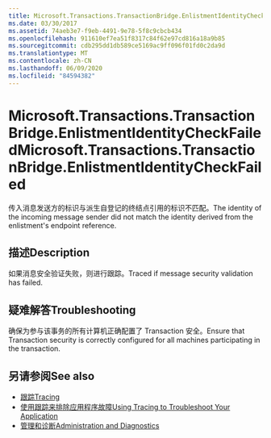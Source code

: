 ```yaml
---
title: Microsoft.Transactions.TransactionBridge.EnlistmentIdentityCheckFailed
ms.date: 03/30/2017
ms.assetid: 74aeb3e7-f9eb-4491-9e78-5f8c9cbcb434
ms.openlocfilehash: 911610ef7ea51f8317c84f62e97cd816a18a9b85
ms.sourcegitcommit: cdb295dd1db589ce5169ac9ff096f01fd0c2da9d
ms.translationtype: MT
ms.contentlocale: zh-CN
ms.lasthandoff: 06/09/2020
ms.locfileid: "84594382"
---
```

# <a name="microsofttransactionstransactionbridgeenlistmentidentitycheckfailed"></a><span data-ttu-id="f77de-102">Microsoft.Transactions.TransactionBridge.EnlistmentIdentityCheckFailed</span><span class="sxs-lookup"><span data-stu-id="f77de-102">Microsoft.Transactions.TransactionBridge.EnlistmentIdentityCheckFailed</span></span>
<span data-ttu-id="f77de-103">传入消息发送方的标识与派生自登记的终结点引用的标识不匹配。</span><span class="sxs-lookup"><span data-stu-id="f77de-103">The identity of the incoming message sender did not match the identity derived from the enlistment's endpoint reference.</span></span>  
  
## <a name="description"></a><span data-ttu-id="f77de-104">描述</span><span class="sxs-lookup"><span data-stu-id="f77de-104">Description</span></span>  
 <span data-ttu-id="f77de-105">如果消息安全验证失败，则进行跟踪。</span><span class="sxs-lookup"><span data-stu-id="f77de-105">Traced if message security validation has failed.</span></span>  
  
## <a name="troubleshooting"></a><span data-ttu-id="f77de-106">疑难解答</span><span class="sxs-lookup"><span data-stu-id="f77de-106">Troubleshooting</span></span>  
 <span data-ttu-id="f77de-107">确保为参与该事务的所有计算机正确配置了 Transaction 安全。</span><span class="sxs-lookup"><span data-stu-id="f77de-107">Ensure that Transaction security is correctly configured for all machines participating in the transaction.</span></span>  
  
## <a name="see-also"></a><span data-ttu-id="f77de-108">另请参阅</span><span class="sxs-lookup"><span data-stu-id="f77de-108">See also</span></span>

- [<span data-ttu-id="f77de-109">跟踪</span><span class="sxs-lookup"><span data-stu-id="f77de-109">Tracing</span></span>](index.md)
- [<span data-ttu-id="f77de-110">使用跟踪来排除应用程序故障</span><span class="sxs-lookup"><span data-stu-id="f77de-110">Using Tracing to Troubleshoot Your Application</span></span>](using-tracing-to-troubleshoot-your-application.md)
- [<span data-ttu-id="f77de-111">管理和诊断</span><span class="sxs-lookup"><span data-stu-id="f77de-111">Administration and Diagnostics</span></span>](../index.md)
